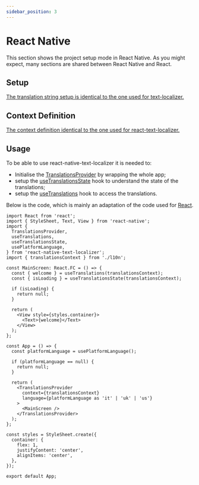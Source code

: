 ```yaml
---
sidebar_position: 3
---
```


# React Native

This section shows the project setup mode in React Native. As you might expect, many sections are shared between React Native and React.

## Setup

[The translation string setup is identical to the one used for text-localizer.](/docs/basic-tutorial/js-ts/setup)

## Context Definition

[The context definition identical to the one used for react-text-localizer.](/docs/basic-tutorial/react#context-definition)

## Usage

To be able to use react-native-text-localizer it is needed to:

- Initialise the [TranslationsProvider](/docs/api-reference/react/translations-provider) by wrapping the whole app;
- setup the [useTranslationsState](/docs/api-reference/react/hooks/use-translations-state) hook to understand the state of the translations;
- setup the [useTranslations](/docs/api-reference/react/hooks/use-translations) hook to access the translations.

Below is the code, which is mainly an adaptation of the code used for [React](/docs/basic-tutorial/react#hooks).

```tsx title="src/App.tsx"
import React from 'react';
import { StyleSheet, Text, View } from 'react-native';
import {
  TranslationsProvider,
  useTranslations,
  useTranslationsState,
  usePlatformLanguage,
} from 'react-native-text-localizer';
import { translationsContext } from './l10n';

const MainScreen: React.FC = () => {
  const { welcome } = useTranslations(translationsContext);
  const { isLoading } = useTranslationsState(translationsContext);

  if (isLoading) {
    return null;
  }

  return (
    <View style={styles.container}>
      <Text>{welcome}</Text>
    </View>
  );
};

const App = () => {
  const platformLanguage = usePlatformLanguage();

  if (platformLanguage == null) {
    return null;
  }

  return (
    <TranslationsProvider
      context={translationsContext}
      language={platformLanguage as 'it' | 'uk' | 'us'}
    >
      <MainScreen />
    </TranslationsProvider>
  );
};

const styles = StyleSheet.create({
  container: {
    flex: 1,
    justifyContent: 'center',
    alignItems: 'center',
  },
});

export default App;
```

